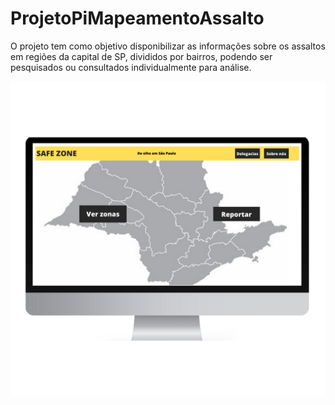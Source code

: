 # ProjetoPiMapeamentoAssalto
O projeto tem como objetivo disponibilizar as informações sobre os assaltos em regiões da capital de SP, divididos por bairros, podendo ser pesquisados ou consultados individualmente para análise.

![Escopo inicial da Home Page do site](EscopoTela.png)
